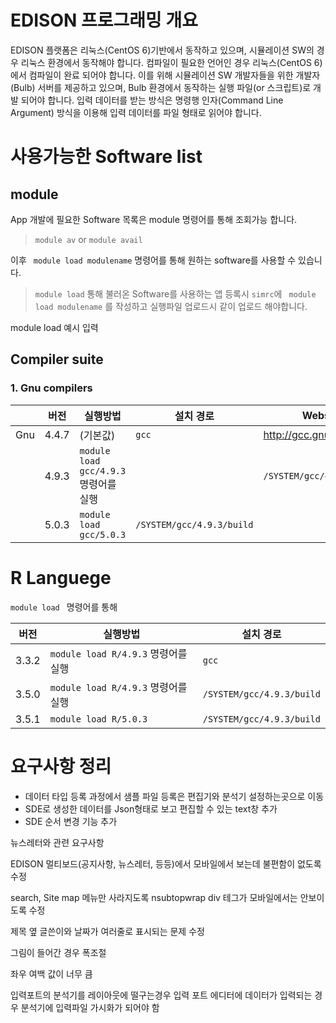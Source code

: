 # EDISON 프로그래밍 개요

EDISON 플랫폼은 리눅스(CentOS 6)기반에서 동작하고 있으며, 시뮬레이션 SW의 경우 리눅스 환경에서 동작해야 합니다. 컴파일이 필요한 언어인 경우 리눅스(CentOS 6)에서 컴파일이 완료 되어야 합니다. 이를 위해 시뮬레이션 SW 개발자들을 위한 개발자(Bulb) 서버를 제공하고 있으며, Bulb 환경에서 동작하는 실행 파일(or 스크립트)로 개발 되어야 합니다. 입력 데이터를 받는 방식은 명령행 인자(Command Line Argument) 방식을 이용해 입력 데이터를 파일 형태로 읽어야 합니다.

# 사용가능한 Software list

## module
App 개발에 필요한 Software 목록은 module 명령어를 통해 조회가능 합니다.
> ```module av``` or ```module avail```

이후  ``` module load modulename``` 명령어를 통해 원하는 software를 사용할 수 있습니다.

> ```module load``` 통해 불러온 Software를 사용하는 앱 등록시 ```simrc```에 ``` module load modulename``` 를 작성하고 실행파일 업로드시 같이 업로드 해야합니다.

module load 예시 입력




## Compiler suite

### 1. Gnu compilers



||버전|실행방법|설치 경로|Website|
|--|--|--|--|--|
|Gnu|4.4.7|(기본값)|```gcc```|<http://gcc.gnu.org/>|
||4.9.3|```module load gcc/4.9.3``` 명령어를 실행 ||```/SYSTEM/gcc/4.9.3/build```||
||5.0.3|```module load gcc/5.0.3```|```/SYSTEM/gcc/4.9.3/build```|


# R Languege

```module load ``` 명령어를 통해


|버전|실행방법|설치 경로|
|--|--|--|
|3.3.2|```module load R/4.9.3``` 명령어를 실행|```gcc```|
|3.5.0|```module load R/4.9.3``` 명령어를 실행 |```/SYSTEM/gcc/4.9.3/build```|
|3.5.1|```module load R/5.0.3```|```/SYSTEM/gcc/4.9.3/build```|



# 요구사항 정리

- 데이터 타입 등록 과정에서 샘플 파일 등록은 편집기와 분석기 설정하는곳으로 이동
- SDE로 생성한 데이터를 Json형태로 보고 편집할 수 있는 text창 추가
- SDE 순서 변경 기능 추가


뉴스레터와 관련 요구사항

EDISON 멀티보드(공지사항, 뉴스레터, 등등)에서 모바일에서 보는데 불편함이 없도록 수정

search, Site map 메뉴만 사라지도록
nsubtopwrap  div 테그가 모바일에서는 안보이도록 수정

제목 옆 글쓴이와 날짜가 여러줄로 표시되는 문제 수정

그림이 들어간 경우 폭조절

좌우 여백 값이 너무 큼

입력포트의 분석기를 레이아웃에 떨구는경우 입력 포트 에디터에 데이터가 입력되는 경우 분석기에 입력파일 가시화가 되어야 함
